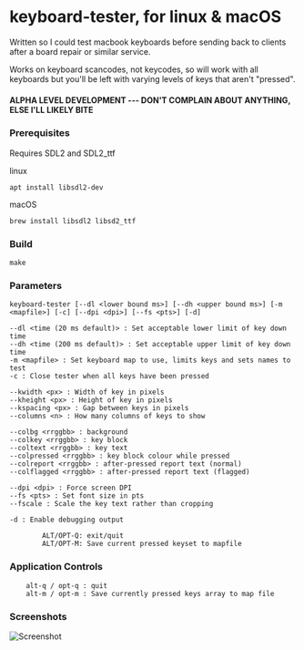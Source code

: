 # keyboard-tester, for linux & macOS

Written so I could test macbook keyboards before sending back to clients after a board repair or similar service.

Works on keyboard scancodes, not keycodes, so will work with all keyboards but you'll be left with varying levels of keys that aren't "pressed".

#### ALPHA LEVEL DEVELOPMENT --- DON'T COMPLAIN ABOUT ANYTHING, ELSE I'LL LIKELY BITE

### Prerequisites

Requires SDL2 and SDL2_ttf

linux
```
apt install libsdl2-dev
```

macOS
```
brew install libsdl2 libsd2_ttf
```

### Build
```make```

### Parameters
```
keyboard-tester [--dl <lower bound ms>] [--dh <upper bound ms>] [-m <mapfile>] [-c] [--dpi <dpi>] [--fs <pts>] [-d]

--dl <time (20 ms default)> : Set acceptable lower limit of key down time
--dh <time (200 ms default)> : Set acceptable upper limit of key down time
-m <mapfile> : Set keyboard map to use, limits keys and sets names to test
-c : Close tester when all keys have been pressed

--kwidth <px> : Width of key in pixels
--kheight <px> : Height of key in pixels
--kspacing <px> : Gap between keys in pixels
--columns <n> : How many columns of keys to show

--colbg <rrggbb> : background
--colkey <rrggbb> : key block
--coltext <rrggbb> : key text
--colpressed <rrggbb> : key block colour while pressed
--colreport <rrggbb> : after-pressed report text (normal)
--colflagged <rrggbb> : after-pressed report text (flagged)

--dpi <dpi> : Force screen DPI
--fs <pts> : Set font size in pts
--fscale : Scale the key text rather than cropping

-d : Enable debugging output

        ALT/OPT-Q: exit/quit
        ALT/OPT-M: Save current pressed keyset to mapfile
```

### Application Controls
```
	alt-q / opt-q : quit
	alt-m / opt-m : Save currently pressed keys array to map file
```

### Screenshots
![Screenshot](assets/images/ss-1.jpg)

